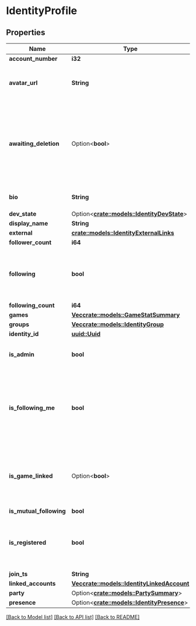 # IdentityProfile

## Properties

Name | Type | Description | Notes
------------ | ------------- | ------------- | -------------
**account_number** | **i32** |  | 
**avatar_url** | **String** | The URL of this identity's avatar image. | 
**awaiting_deletion** | Option<**bool**> | Whether or not this identity is awaiting account deletion. Only visible to when the requestee is this identity.  | [optional]
**bio** | **String** | Follows regex ^(?:[^\\n\\r]+\\n?|\\n){1,5}$ | 
**dev_state** | Option<[**crate::models::IdentityDevState**](IdentityDevState.md)> |  | [optional]
**display_name** | **String** |  | 
**external** | [**crate::models::IdentityExternalLinks**](IdentityExternalLinks.md) |  | 
**follower_count** | **i64** |  | 
**following** | **bool** | Whether or not the requestee's identity is following this identity. | 
**following_count** | **i64** |  | 
**games** | [**Vec<crate::models::GameStatSummary>**](GameStatSummary.md) |  | 
**groups** | [**Vec<crate::models::IdentityGroup>**](IdentityGroup.md) |  | 
**identity_id** | [**uuid::Uuid**](uuid::Uuid.md) |  | 
**is_admin** | **bool** | Whether or not this identity is an admin. | 
**is_following_me** | **bool** | Whether or not this identity is both followng and is followed by the requestee's identity. | 
**is_game_linked** | Option<**bool**> | Whether or not this game user has been linked through the Rivet dashboard. | [optional]
**is_mutual_following** | **bool** |  | 
**is_registered** | **bool** | Whether or not this identity is registered with a linked account. | 
**join_ts** | **String** |  | 
**linked_accounts** | [**Vec<crate::models::IdentityLinkedAccount>**](IdentityLinkedAccount.md) |  | 
**party** | Option<[**crate::models::PartySummary**](PartySummary.md)> |  | [optional]
**presence** | Option<[**crate::models::IdentityPresence**](IdentityPresence.md)> |  | [optional]

[[Back to Model list]](../README.md#documentation-for-models) [[Back to API list]](../README.md#documentation-for-api-endpoints) [[Back to README]](../README.md)


